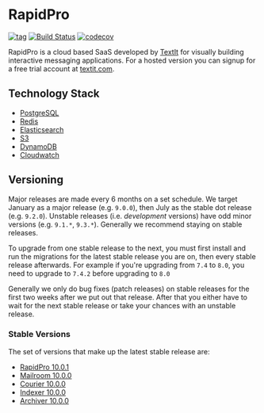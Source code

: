 # RapidPro

[![tag](https://img.shields.io/github/tag/nyaruka/rapidpro.svg)](https://github.com/nyaruka/rapidpro/releases)
[![Build Status](https://github.com/nyaruka/rapidpro/actions/workflows/ci.yml/badge.svg?branch=main)](https://github.com/nyaruka/rapidpro/actions?query=workflow%3ACI)
[![codecov](https://codecov.io/gh/nyaruka/rapidpro/branch/main/graph/badge.svg)](https://codecov.io/gh/nyaruka/rapidpro)

RapidPro is a cloud based SaaS developed by [TextIt](https://textit.com) for visually building interactive messaging applications. 
For a hosted version you can signup for a free trial account at [textit.com](https://textit.com).

## Technology Stack

- [PostgreSQL](https://www.postgresql.org)
- [Redis](https://redis.io)
- [Elasticsearch](https://www.elastic.co/elasticsearch)
- [S3](https://aws.amazon.com/s3/)
- [DynamoDB](https://aws.amazon.com/dynamodb/)
- [Cloudwatch](https://aws.amazon.com/cloudwatch/)

## Versioning

Major releases are made every 6 months on a set schedule. We target January as a major release (e.g. `9.0.0`), then
July as the stable dot release (e.g. `9.2.0`). Unstable releases (i.e. _development_ versions) have odd minor versions
(e.g. `9.1.*`, `9.3.*`). Generally we recommend staying on stable releases.

To upgrade from one stable release to the next, you must first install and run the migrations
for the latest stable release you are on, then every stable release afterwards. For example if you're upgrading from
`7.4` to `8.0`, you need to upgrade to `7.4.2` before upgrading to `8.0`

Generally we only do bug fixes (patch releases) on stable releases for the first two weeks after we put
out that release. After that you either have to wait for the next stable release or take your chances with an unstable
release.

### Stable Versions

The set of versions that make up the latest stable release are:

- [RapidPro 10.0.1](https://github.com/nyaruka/rapidpro/releases/tag/v10.0.1)
- [Mailroom 10.0.0](https://github.com/nyaruka/mailroom/releases/tag/v10.0.0)
- [Courier 10.0.0](https://github.com/nyaruka/courier/releases/tag/v10.0.0)
- [Indexer 10.0.0](https://github.com/nyaruka/rp-indexer/releases/tag/v10.0.0)
- [Archiver 10.0.0](https://github.com/nyaruka/rp-archiver/releases/tag/v10.0.0)
